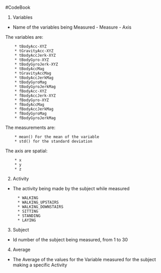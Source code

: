 #CodeBook
1. Variables
- Name of the variables being Measured - Measure - Axis

The variables are:

	    * tBodyAcc-XYZ
	    * tGravityAcc-XYZ
	    * tBodyAccJerk-XYZ
	    * tBodyGyro-XYZ
	    * tBodyGyroJerk-XYZ
	    * tBodyAccMag
	    * tGravityAccMag
	    * tBodyAccJerkMag
	    * tBodyGyroMag
	    * tBodyGyroJerkMag
	    * fBodyAcc-XYZ
	    * fBodyAccJerk-XYZ
	    * fBodyGyro-XYZ
	    * fBodyAccMag
	    * fBodyAccJerkMag
	    * fBodyGyroMag
		* fBodyGyroJerkMag
		
The measurements are:

		* mean() For the mean of the variable
		* std() for the standard deviation
		
The axis are spatial:

		* x
		* y
		* z

2. Activity

- The activity being made by the subject while measured

		* WALKING 
		* WALKING_UPSTAIRS
		* WALKING_DOWNSTAIRS
		* SITTING
		* STANDING
		* LAYING
		
3. Subject

- Id number of the subject being measured, from 1 to 30
	
4. Average

- The Average of the values for the Variable measured for the subject making a specific Activity 